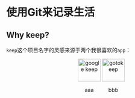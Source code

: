 # 使用Git来记录生活

## Why keep?

`keep`这个项目名字的灵感来源于两个我很喜欢的`app`：

<div style="margin:0 auto;clear:both;text-align: center;">
  <div style="display:inline-block;">
    <a href=https://keep.google.com/ target="_blank"><img src="https://wx2.sinaimg.cn/large/006NGwI5ly1g03uiww67gj3050050q36.jpg" alt="google keep" width="60" data-width="180" data-height="180"></a>
    <p>aaa</p>
  </div>
  <div style="display:inline-block;">
    <a href=https://www.gotokeep.com/ target="_blank"><img src="https://wx1.sinaimg.cn/large/006NGwI5ly1g03ukts5k5j3052052q2s.jpg" alt="gotokeep" width="60" data-width="182" data-height="182"></a>
    <p>bbb</p>
  </div>
</div>


